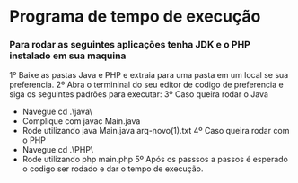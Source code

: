 # Programa de tempo de execução

### Para rodar as seguintes aplicações tenha JDK e o PHP instalado em sua maquina

1º Baixe as pastas Java e PHP e extraia para uma pasta em um local se sua preferencia. 
2º Abra o termininal do seu editor de codigo de preferencia e siga os seguintes padrões para executar:
3º Caso queira rodar o Java 
- Navegue cd .\java\
- Complique com javac Main.java
- Rode utilizando java Main.java arq-novo(1).txt
4º Caso queira rodar com o PHP
- Navegue cd .\PHP\
- Rode utilizando php main.php
5º Após os passsos a passos é esperado o codigo ser rodado e dar o tempo de execução.
